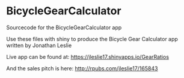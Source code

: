 # BicycleGearCalculator
Sourcecode for the BicycleGearCalculator app

Use these files with shiny to produce the Bicycle Gear Calculator app written by Jonathan Leslie

Live app can be found at:
https://jleslie17.shinyapps.io/GearRatios

And the sales pitch is here:
http://rpubs.com/jleslie17/165843
